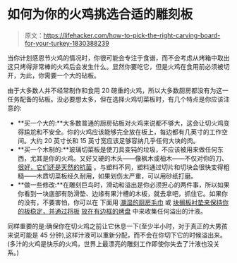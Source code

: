 # 如何为你的火鸡挑选合适的雕刻板

> 原文：<https://lifehacker.com/how-to-pick-the-right-carving-board-for-your-turkey-1830388239>

当你计划感恩节火鸡的情况时，你很可能会专注于食谱，而不会考虑从烤箱中取出这只烤得非常棒的火鸡后会发生什么。显然你要吃它，但是火鸡在食用前必须被切开，为此，你需要一个大的砧板。



由于大多数人并不经常制作和食用 20 磅重的火鸡，所以大多数厨房都没有为这一任务配备的砧板。没必要想太多，但在选择火鸡切菜板时，有几个特点是你应该注意的:

*   **买一个大的:**大多数普通的厨房砧板对火鸡来说都不够大，这会让切火鸡变得尴尬和不安全。你的火鸡应该能够完全放在板上，每边都有几英寸的工作空间。大约 20 英寸长和 15 英寸宽应该足够容纳几乎任何大块的肉。
*   **买一个木制的:**玻璃切菜板是使刀具变钝的垃圾，不应该被用来做任何东西，尤其是你的火鸡。又好又硬的木头——像枫木或柚木——不仅对你的刀、 [很好，它们还是天然的抗菌](https://skillet.lifehacker.com/how-to-choose-clean-and-care-for-your-cutting-boards-1791310576) 。与塑料不同，塑料通过切片和切块会很快变得粗糙——木质切菜板经久耐用，如果划伤太严重，可以用砂纸打磨。
*   **做一些修改:**在雕刻巨鸟时，滑动和溢出是你必须担心的两件事，所以如果你看到一块底部有防滑垫、边缘有果汁槽的木板，就去拿吧，抓住它。如果你的没有，不要害怕，你可以在 下面用 [潮湿的厨房毛巾](https://lifehacker.com/stabilize-a-cutting-board-with-a-damp-towel-1193893676) 或 [块搁板衬垫来保持你的板稳定，并通过将板](https://lifehacker.com/stabilize-your-cutting-board-with-shelf-liner-5835937) [放在有边框的烤盘](https://lifehacker.com/place-your-cutting-board-in-a-sheet-pan-to-catch-turkey-1830260469) 中来收集任何溢出的汁液。

同样重要的是:确保你在切火鸡之前让它休息一下(至少半小时，对于真正的大男孩来说可能是 45 分钟),这样汁液可以重新分配，而不会在你切下它的时候溢出来。(多汁的火鸡是快乐的火鸡，世界上最漂亮的雕刻工作即使你失去了汁液也没关系。)